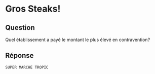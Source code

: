 # Gros Steaks!

## Question

Quel établissement a payé le montant le plus élevé en contravention?

## Réponse

`SUPER MARCHE TROPIC`
